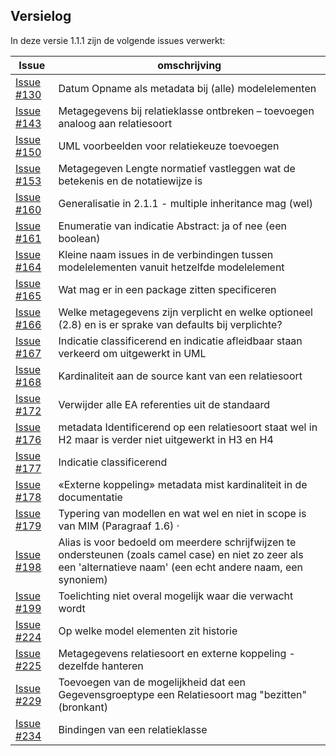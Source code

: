 ## Versielog

In deze versie 1.1.1  zijn de volgende issues verwerkt:

| Issue                                                     | omschrijving                                                                                           |
|---------------------------------------------------------|----------------------------------------------------------------------------------------------------------|
| [Issue #130](https://github.com/Geonovum/MIM-Werkomgeving/issues/130) | Datum Opname als metadata bij (alle) modelelementen                                        |
| [Issue #143](https://github.com/Geonovum/MIM-Werkomgeving/issues/143) | Metagegevens bij relatieklasse ontbreken – toevoegen analoog aan relatiesoort              |
| [Issue #150](https://github.com/Geonovum/MIM-Werkomgeving/issues/150) | UML voorbeelden voor relatiekeuze toevoegen                                                |
| [Issue #153](https://github.com/Geonovum/MIM-Werkomgeving/issues/153) | Metagegeven Lengte normatief vastleggen wat de betekenis en de notatiewijze is             |
| [Issue #160](https://github.com/Geonovum/MIM-Werkomgeving/issues/160) | Generalisatie in 2.1.1 - multiple inheritance mag (wel)                                    |
| [Issue #161](https://github.com/Geonovum/MIM-Werkomgeving/issues/161) | Enumeratie van indicatie Abstract: ja of nee (een boolean)                                 |
| [Issue #164](https://github.com/Geonovum/MIM-Werkomgeving/issues/164) | Kleine naam issues in de verbindingen tussen modelelementen vanuit hetzelfde modelelement  |
| [Issue #165](https://github.com/Geonovum/MIM-Werkomgeving/issues/165) | Wat mag er in een package zitten specificeren                                              |
| [Issue #166](https://github.com/Geonovum/MIM-Werkomgeving/issues/166) | Welke metagegevens zijn verplicht en welke optioneel (2.8) en is er sprake van defaults bij verplichte?                                  |
| [Issue #167](https://github.com/Geonovum/MIM-Werkomgeving/issues/167) | Indicatie classificerend en indicatie afleidbaar staan verkeerd om uitgewerkt in UML       |
| [Issue #168](https://github.com/Geonovum/MIM-Werkomgeving/issues/168) | Kardinaliteit aan de source kant van een relatiesoort                                      |
| [Issue #172](https://github.com/Geonovum/MIM-Werkomgeving/issues/172) | Verwijder alle EA referenties uit de standaard                                             |
| [Issue #176](https://github.com/Geonovum/MIM-Werkomgeving/issues/176) | metadata Identificerend op een relatiesoort staat wel in H2 maar is verder niet uitgewerkt in H3 en H4 |
| [Issue #177](https://github.com/Geonovum/MIM-Werkomgeving/issues/177) | Indicatie classificerend                                                                   |
| [Issue #178](https://github.com/Geonovum/MIM-Werkomgeving/issues/178) | «Externe koppeling» metadata mist kardinaliteit in de documentatie                         |
| [Issue #179](https://github.com/Geonovum/MIM-Werkomgeving/issues/179) | Typering van modellen en wat wel en niet in scope is van MIM (Paragraaf 1.6) ·             |
| [Issue #198](https://github.com/Geonovum/MIM-Werkomgeving/issues/198) | Alias is voor bedoeld om meerdere schrijfwijzen te ondersteunen (zoals camel case) en niet zo zeer als een 'alternatieve naam' (een echt andere naam, een synoniem)                                                                                                         |
| [Issue #199](https://github.com/Geonovum/MIM-Werkomgeving/issues/199) | Toelichting niet overal mogelijk waar die verwacht wordt                                   |
| [Issue #224](https://github.com/Geonovum/MIM-Werkomgeving/issues/224) | Op welke model elementen zit historie                                                      |
| [Issue #225](https://github.com/Geonovum/MIM-Werkomgeving/issues/225) | Metagegevens relatiesoort en externe koppeling - dezelfde hanteren                         |  
| [Issue #229](https://github.com/Geonovum/MIM-Werkomgeving/issues/229) | Toevoegen van de mogelijkheid dat een Gegevensgroeptype een Relatiesoort mag "bezitten" (bronkant) |  
| [Issue #234](https://github.com/Geonovum/MIM-Werkomgeving/issues/234)  | Bindingen van een relatieklasse                                                           |
